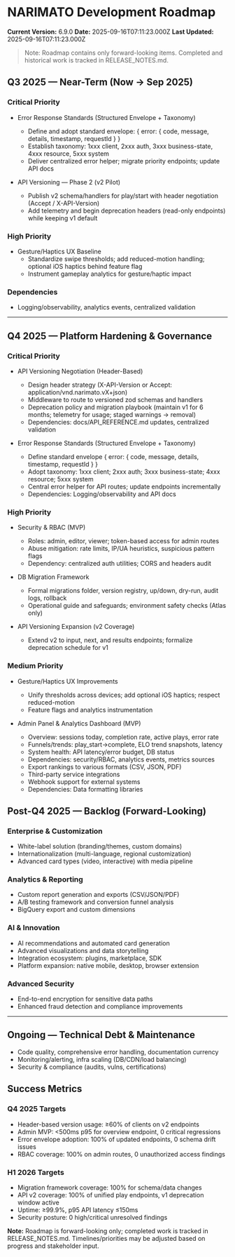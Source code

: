 # NARIMATO Development Roadmap

**Current Version:** 6.9.0
**Date:** 2025-09-16T07:11:23.000Z
**Last Updated:** 2025-09-16T07:11:23.000Z

> Note: Roadmap contains only forward-looking items. Completed and historical work is tracked in RELEASE_NOTES.md.

## Q3 2025 — Near-Term (Now → Sep 2025)

### Critical Priority
- Error Response Standards (Structured Envelope + Taxonomy)
  - Define and adopt standard envelope: { error: { code, message, details, timestamp, requestId } }
  - Establish taxonomy: 1xxx client, 2xxx auth, 3xxx business-state, 4xxx resource, 5xxx system
  - Deliver centralized error helper; migrate priority endpoints; update API docs

- API Versioning — Phase 2 (v2 Pilot)
  - Publish v2 schema/handlers for play/start with header negotiation (Accept / X-API-Version)
  - Add telemetry and begin deprecation headers (read-only endpoints) while keeping v1 default

### High Priority
- Gesture/Haptics UX Baseline
  - Standardize swipe thresholds; add reduced-motion handling; optional iOS haptics behind feature flag
  - Instrument gameplay analytics for gesture/haptic impact

### Dependencies
- Logging/observability, analytics events, centralized validation

---

## Q4 2025 — Platform Hardening & Governance

### Critical Priority
- API Versioning Negotiation (Header-Based)
  - Design header strategy (X-API-Version or Accept: application/vnd.narimato.vX+json)
  - Middleware to route to versioned zod schemas and handlers
  - Deprecation policy and migration playbook (maintain v1 for 6 months; telemetry for usage; staged warnings → removal)
  - Dependencies: docs/API_REFERENCE.md updates, centralized validation

- Error Response Standards (Structured Envelope + Taxonomy)
  - Define standard envelope { error: { code, message, details, timestamp, requestId } }
  - Adopt taxonomy: 1xxx client; 2xxx auth; 3xxx business-state; 4xxx resource; 5xxx system
  - Central error helper for API routes; update endpoints incrementally
  - Dependencies: Logging/observability and API docs

### High Priority
- Security & RBAC (MVP)
  - Roles: admin, editor, viewer; token-based access for admin routes
  - Abuse mitigation: rate limits, IP/UA heuristics, suspicious pattern flags
  - Dependency: centralized auth utilities; CORS and headers audit

- DB Migration Framework
  - Formal migrations folder, version registry, up/down, dry-run, audit logs, rollback
  - Operational guide and safeguards; environment safety checks (Atlas only)

- API Versioning Expansion (v2 Coverage)
  - Extend v2 to input, next, and results endpoints; formalize deprecation schedule for v1

### Medium Priority
- Gesture/Haptics UX Improvements
  - Unify thresholds across devices; add optional iOS haptics; respect reduced-motion
  - Feature flags and analytics instrumentation

- Admin Panel & Analytics Dashboard (MVP)
  - Overview: sessions today, completion rate, active plays, error rate
  - Funnels/trends: play_start→complete, ELO trend snapshots, latency
  - System health: API latency/error budget, DB status
  - Dependencies: security/RBAC, analytics events, metrics sources
  - Export rankings to various formats (CSV, JSON, PDF)
  - Third-party service integrations
  - Webhook support for external systems
  - Dependencies: Data formatting libraries

## Post-Q4 2025 — Backlog (Forward-Looking)

### Enterprise & Customization
- White-label solution (branding/themes, custom domains)
- Internationalization (multi-language, regional customization)
- Advanced card types (video, interactive) with media pipeline

### Analytics & Reporting
- Custom report generation and exports (CSV/JSON/PDF)
- A/B testing framework and conversion funnel analysis
- BigQuery export and custom dimensions

### AI & Innovation
- AI recommendations and automated card generation
- Advanced visualizations and data storytelling
- Integration ecosystem: plugins, marketplace, SDK
- Platform expansion: native mobile, desktop, browser extension

### Advanced Security
- End-to-end encryption for sensitive data paths
- Enhanced fraud detection and compliance improvements

---

## Ongoing — Technical Debt & Maintenance
- Code quality, comprehensive error handling, documentation currency
- Monitoring/alerting, infra scaling (DB/CDN/load balancing)
- Security & compliance (audits, vulns, certifications)

## Success Metrics

### Q4 2025 Targets
- Header-based version usage: ≥60% of clients on v2 endpoints
- Admin MVP: <500ms p95 for overview endpoint, 0 critical regressions
- Error envelope adoption: 100% of updated endpoints, 0 schema drift issues
- RBAC coverage: 100% on admin routes, 0 unauthorized access findings

### H1 2026 Targets
- Migration framework coverage: 100% for schema/data changes
- API v2 coverage: 100% of unified play endpoints, v1 deprecation window active
- Uptime: ≥99.9%, p95 API latency ≤150ms
- Security posture: 0 high/critical unresolved findings

**Note:** Roadmap is forward-looking only; completed work is tracked in RELEASE_NOTES.md. Timelines/priorities may be adjusted based on progress and stakeholder input.
